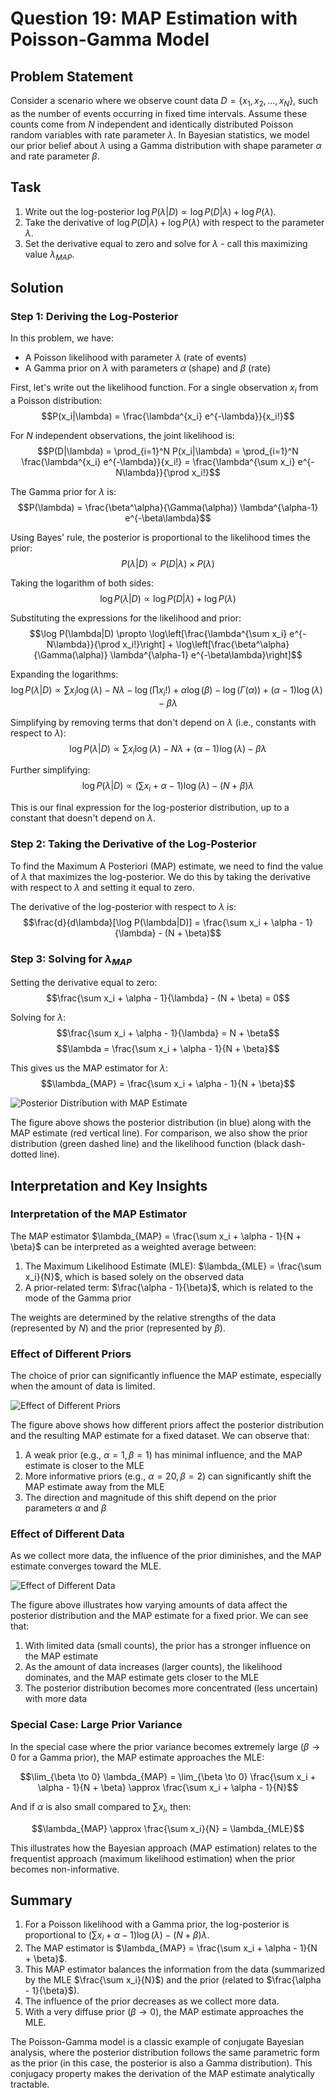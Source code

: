 # Question 19: MAP Estimation with Poisson-Gamma Model

## Problem Statement
Consider a scenario where we observe count data $D = \{x_1, x_2, ..., x_N\}$, such as the number of events occurring in fixed time intervals. Assume these counts come from $N$ independent and identically distributed Poisson random variables with rate parameter $\lambda$. In Bayesian statistics, we model our prior belief about $\lambda$ using a Gamma distribution with shape parameter $\alpha$ and rate parameter $\beta$.

## Task
1. Write out the log-posterior $\log P(\lambda|D) \propto \log P(D|\lambda) + \log P(\lambda)$.
2. Take the derivative of $\log P(D|\lambda) + \log P(\lambda)$ with respect to the parameter $\lambda$.
3. Set the derivative equal to zero and solve for $\lambda$ - call this maximizing value $\lambda_{MAP}$.

## Solution

### Step 1: Deriving the Log-Posterior

In this problem, we have:
- A Poisson likelihood with parameter $\lambda$ (rate of events)
- A Gamma prior on $\lambda$ with parameters $\alpha$ (shape) and $\beta$ (rate)

First, let's write out the likelihood function. For a single observation $x_i$ from a Poisson distribution:
$$P(x_i|\lambda) = \frac{\lambda^{x_i} e^{-\lambda}}{x_i!}$$

For $N$ independent observations, the joint likelihood is:
$$P(D|\lambda) = \prod_{i=1}^N P(x_i|\lambda) = \prod_{i=1}^N \frac{\lambda^{x_i} e^{-\lambda}}{x_i!} = \frac{\lambda^{\sum x_i} e^{-N\lambda}}{\prod x_i!}$$

The Gamma prior for $\lambda$ is:
$$P(\lambda) = \frac{\beta^\alpha}{\Gamma(\alpha)} \lambda^{\alpha-1} e^{-\beta\lambda}$$

Using Bayes' rule, the posterior is proportional to the likelihood times the prior:
$$P(\lambda|D) \propto P(D|\lambda) \times P(\lambda)$$

Taking the logarithm of both sides:
$$\log P(\lambda|D) \propto \log P(D|\lambda) + \log P(\lambda)$$

Substituting the expressions for the likelihood and prior:
$$\log P(\lambda|D) \propto \log\left[\frac{\lambda^{\sum x_i} e^{-N\lambda}}{\prod x_i!}\right] + \log\left[\frac{\beta^\alpha}{\Gamma(\alpha)} \lambda^{\alpha-1} e^{-\beta\lambda}\right]$$

Expanding the logarithms:
$$\log P(\lambda|D) \propto \sum x_i \log(\lambda) - N\lambda - \log(\prod x_i!) + \alpha\log(\beta) - \log(\Gamma(\alpha)) + (\alpha-1)\log(\lambda) - \beta\lambda$$

Simplifying by removing terms that don't depend on $\lambda$ (i.e., constants with respect to $\lambda$):
$$\log P(\lambda|D) \propto \sum x_i \log(\lambda) - N\lambda + (\alpha-1)\log(\lambda) - \beta\lambda$$

Further simplifying:
$$\log P(\lambda|D) \propto (\sum x_i + \alpha - 1) \log(\lambda) - (N + \beta)\lambda$$

This is our final expression for the log-posterior distribution, up to a constant that doesn't depend on $\lambda$.

### Step 2: Taking the Derivative of the Log-Posterior

To find the Maximum A Posteriori (MAP) estimate, we need to find the value of $\lambda$ that maximizes the log-posterior. We do this by taking the derivative with respect to $\lambda$ and setting it equal to zero.

The derivative of the log-posterior with respect to $\lambda$ is:
$$\frac{d}{d\lambda}[\log P(\lambda|D)] = \frac{\sum x_i + \alpha - 1}{\lambda} - (N + \beta)$$

### Step 3: Solving for $\lambda_{MAP}$

Setting the derivative equal to zero:
$$\frac{\sum x_i + \alpha - 1}{\lambda} - (N + \beta) = 0$$

Solving for $\lambda$:
$$\frac{\sum x_i + \alpha - 1}{\lambda} = N + \beta$$
$$\lambda = \frac{\sum x_i + \alpha - 1}{N + \beta}$$

This gives us the MAP estimator for $\lambda$:
$$\lambda_{MAP} = \frac{\sum x_i + \alpha - 1}{N + \beta}$$

![Posterior Distribution with MAP Estimate](../Images/L2_7_Quiz_19/posterior_map_estimate.png)

The figure above shows the posterior distribution (in blue) along with the MAP estimate (red vertical line). For comparison, we also show the prior distribution (green dashed line) and the likelihood function (black dash-dotted line).

## Interpretation and Key Insights

### Interpretation of the MAP Estimator

The MAP estimator $\lambda_{MAP} = \frac{\sum x_i + \alpha - 1}{N + \beta}$ can be interpreted as a weighted average between:

1. The Maximum Likelihood Estimate (MLE): $\lambda_{MLE} = \frac{\sum x_i}{N}$, which is based solely on the observed data
2. A prior-related term: $\frac{\alpha - 1}{\beta}$, which is related to the mode of the Gamma prior

The weights are determined by the relative strengths of the data (represented by $N$) and the prior (represented by $\beta$).

### Effect of Different Priors

The choice of prior can significantly influence the MAP estimate, especially when the amount of data is limited.

![Effect of Different Priors](../Images/L2_7_Quiz_19/different_priors.png)

The figure above shows how different priors affect the posterior distribution and the resulting MAP estimate for a fixed dataset. We can observe that:

1. A weak prior (e.g., $\alpha=1, \beta=1$) has minimal influence, and the MAP estimate is closer to the MLE
2. More informative priors (e.g., $\alpha=20, \beta=2$) can significantly shift the MAP estimate away from the MLE
3. The direction and magnitude of this shift depend on the prior parameters $\alpha$ and $\beta$

### Effect of Different Data

As we collect more data, the influence of the prior diminishes, and the MAP estimate converges toward the MLE.

![Effect of Different Data](../Images/L2_7_Quiz_19/different_data.png)

The figure above illustrates how varying amounts of data affect the posterior distribution and the MAP estimate for a fixed prior. We can see that:

1. With limited data (small counts), the prior has a stronger influence on the MAP estimate
2. As the amount of data increases (larger counts), the likelihood dominates, and the MAP estimate gets closer to the MLE
3. The posterior distribution becomes more concentrated (less uncertain) with more data

### Special Case: Large Prior Variance

In the special case where the prior variance becomes extremely large ($\beta \to 0$ for a Gamma prior), the MAP estimate approaches the MLE:

$$\lim_{\beta \to 0} \lambda_{MAP} = \lim_{\beta \to 0} \frac{\sum x_i + \alpha - 1}{N + \beta} \approx \frac{\sum x_i + \alpha - 1}{N}$$

And if $\alpha$ is also small compared to $\sum x_i$, then:

$$\lambda_{MAP} \approx \frac{\sum x_i}{N} = \lambda_{MLE}$$

This illustrates how the Bayesian approach (MAP estimation) relates to the frequentist approach (maximum likelihood estimation) when the prior becomes non-informative.

## Summary

1. For a Poisson likelihood with a Gamma prior, the log-posterior is proportional to $(\sum x_i + \alpha - 1) \log(\lambda) - (N + \beta)\lambda$.
2. The MAP estimator is $\lambda_{MAP} = \frac{\sum x_i + \alpha - 1}{N + \beta}$.
3. This MAP estimator balances the information from the data (summarized by the MLE $\frac{\sum x_i}{N}$) and the prior (related to $\frac{\alpha - 1}{\beta}$).
4. The influence of the prior decreases as we collect more data.
5. With a very diffuse prior ($\beta \to 0$), the MAP estimate approaches the MLE.

The Poisson-Gamma model is a classic example of conjugate Bayesian analysis, where the posterior distribution follows the same parametric form as the prior (in this case, the posterior is also a Gamma distribution). This conjugacy property makes the derivation of the MAP estimate analytically tractable. 